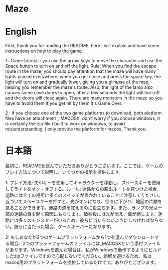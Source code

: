 # Maze
# English

First, thank you for reading the README, here I will explain and have some instructions on how to play the game: 

1 : Game tutorial : you use the arrow keys to move the character and use the Space button to turn on and off the light. 
Rule: When you find the escape route in the maze, you should pay attention that the maze will have many lights placed everywhere, when you get close and press the space key, the light will turn on and gradually lower, giving you a glimpse of the map, helping you remember the maze's route. Also, the light of the lamp also causes some cave doors to open, after a few seconds the light will turn off and the doors will close again. There are many monsters in the maze so you have to avoid them if you get hit by them it's Game Over.

2 : If you choose one of the two game platforms to download, both platform files have an attachment _ MACOSX, don't worry if you choose windows, it is certainly the zip file I built to work on windows, to avoid misunderstanding, I only provide the platform for macos. Thank you.


# 日本語　

最初に、READMEを読んでいただきありがとうございます。ここでは、ゲームのプレイ方法について説明し、いくつかの指示を提供します。

1: プレイ方法: 矢印キーを使用してキャラクターを移動し、スペースキーを使用してライトをオン・オフする。ルール: 迷路からの脱出ルートを見つけた場合、迷路には全ての場所に多くのスイッチが置かれていることに注意してください。近づいてスペースキーを押すと、光がオンになり、徐々に下がり、地図の片鱗を見ることができます。迷路の道を覚えるのに役立ちます。また、ランプの光は一部の迷路の扉を開く原因にもなります。数秒後には光が消え、扉が閉じます。迷路には多くのモンスターがいるため、彼らに当たらないようにしなければならない。彼らに当たった場合、ゲームオーバーになります。

2: もしあなたが2つのゲームプラットフォームから1つを選んでダウンロードする場合、2つのプラットフォームのファイルには_MACOSXという添付ファイルがあります。Windowsを選んだ場合は、私がWindowsで動作するようにビルドしたzipファイルですので心配しないでください。誤解を避けるため、私はmacos用のプラットフォームを提供しているだけです。ありがとございます。
